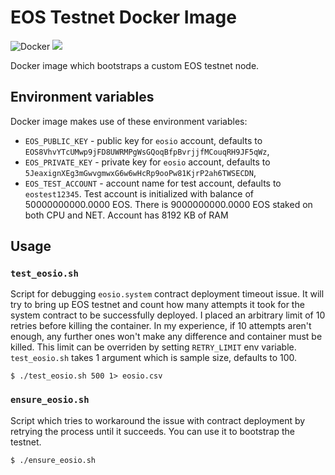 # EOS Testnet Docker Image

![Docker](https://github.com/ulamlabs/eos-testnet/workflows/Docker/badge.svg) [![](https://images.microbadger.com/badges/version/ulamlabs/eos-testnet.svg)](https://microbadger.com/images/ulamlabs/eos-testnet "Get your own version badge on microbadger.com")

Docker image which bootstraps a custom EOS testnet node. 

## Environment variables

Docker image makes use of these environment variables:

- `EOS_PUBLIC_KEY` - public key for `eosio` account, defaults to `EOS8VhvYTcUMwp9jFD8UWRMPgWsGQoqBfpBvrjjfMCouqRH9JF5qWz`,
- `EOS_PRIVATE_KEY` - private key for `eosio` account, defaults to `5JeaxignXEg3mGwvgmwxG6w6wHcRp9ooPw81KjrP2ah6TWSECDN`,
- `EOS_TEST_ACCOUNT` - account name for test account, defaults to `eostest12345`. Test account is initialized with balance of 50000000000.0000 EOS. There is 9000000000.0000 EOS staked on both CPU and NET. Account has 8192 KB of RAM

## Usage
### `test_eosio.sh`

Script for debugging `eosio.system` contract deployment timeout issue. It will try to bring up EOS testnet and count how many attempts it took for the system contract to be successfully deployed. I placed an arbitrary limit of 10 retries before killing the container. In my experience, if 10 attempts aren't enough, any further ones won't make any difference and container must be killed. This limit can be overriden by setting `RETRY_LIMIT` env variable. `test_eosio.sh` takes 1 argument which is sample size, defaults to 100.

```
$ ./test_eosio.sh 500 1> eosio.csv
```

### `ensure_eosio.sh`

Script which tries to workaround the issue with contract deployment by retrying the process until it succeeds. You can use it to bootstrap the testnet.

```
$ ./ensure_eosio.sh
```
